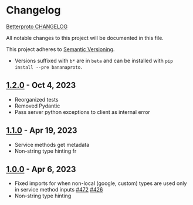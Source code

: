 # Changelog

[Betterproto CHANGELOG](https://github.com/danielgtaylor/python-betterproto/blob/master/CHANGELOG.md)

All notable changes to this project will be documented in this file.

This project adheres to [Semantic Versioning](https://semver.org/spec/v2.0.0.html).

- Versions suffixed with `b*` are in `beta` and can be installed with `pip install --pre bananaproto`.

## [1.2.0] - Oct 4, 2023

- Reorganized tests
- Removed Pydantic
- Pass server python exceptions to client as internal error

## [1.1.0] - Apr 19, 2023

- Service methods get metadata
- Non-string type hinting fr

## [1.0.0] - Apr 6, 2023

- Fixed imports for when non-local (google, custom) types are used only in service method inputs [#472](https://github.com/danielgtaylor/python-betterproto/issues/472) [#426](https://github.com/danielgtaylor/python-betterproto/issues/426)
- Non-string type hinting

[1.2.0]: https://github.com/BananaLoaf/python-bananaproto/compare/v1.1.0...v1.2.0
[1.1.0]: https://github.com/BananaLoaf/python-bananaproto/compare/v1.0.0...v1.1.0
[1.0.0]: https://github.com/BananaLoaf/python-bananaproto/releases/tag/v1.0.0
